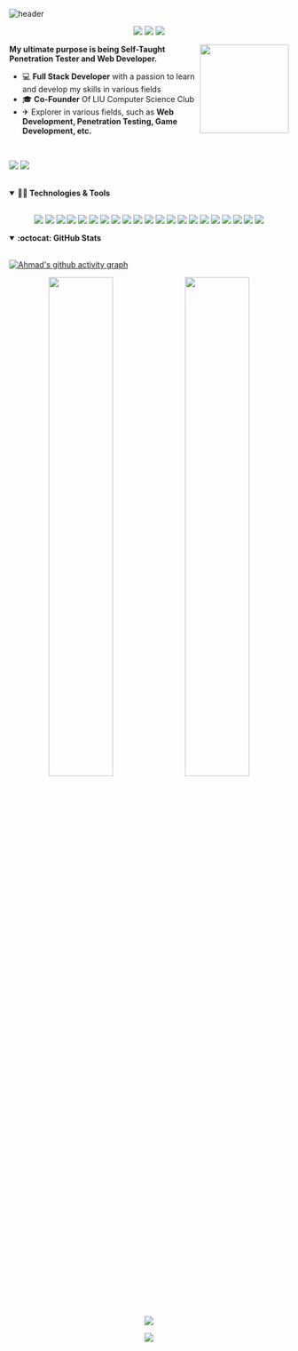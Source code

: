 ![header](https://capsule-render.vercel.app/api?type=waving&color=timeGradient&height=240&section=header&text=Hi,%20I%27m%20Ahmad%20Chebbo%F0%9F%91%8B&fontSize=36&animation=fadeIn&fontAlignY=36)

<p align="center">
<img src="https://img.shields.io/github/followers/Ahmad-Chebbo.svg?style=social&label=Follow&maxAge=2592000" />
<img src="https://img.shields.io/badge/Made%20with-Markdown-1f425f.svg" />
<img src="https://img.shields.io/badge/Ask%20me-anything-1abc9c.svg" />
</p>

<img align="right" src="https://media.giphy.com/media/LoBSGLlkRVWnd6SdxN/giphy.gif" width="160">

**My ultimate purpose is being Self-Taught Penetration Tester and Web Developer.**

- 💻 **Full Stack Developer** with a passion to learn and develop my skills in various fields
- 🎓 **Co-Founder** Of LIU  Computer Science Club 
- ✈ Explorer in various fields, such as **Web Development, Penetration Testing, Game Development, etc.**

<br>

[![](https://img.shields.io/badge/medium-%2312100E.svg?&style=for-the-badge&logo=medium&logoColor=white)](https://medium.com/@ahmadchebbo)
[![](https://img.shields.io/badge/linkedin-%230077B5.svg?&style=for-the-badge&logo=linkedin&logoColor=white)](https://www.linkedin.com/in/ahmad-chebbo-b99454148/)


<br>
<details markdown="1" open>
<summary><strong>👩‍💻 Technologies & Tools</strong></summary>
<br>
<p align="center">
<img src="https://img.shields.io/badge/python%20-%2314354C.svg?&style=for-the-badge&logo=python&logoColor=white"/>
    <img src="https://img.shields.io/badge/javascript%20-%23323330.svg?&style=for-the-badge&logo=javascript&logoColor=%23F7DF1E"/>
    <img src="https://img.shields.io/badge/html5%20-%23E34F26.svg?&style=for-the-badge&logo=html5&logoColor=white"/>
    <img src="https://img.shields.io/badge/css3%20-%231572B6.svg?&style=for-the-badge&logo=css3&logoColor=white"/>
    <img src="https://img.shields.io/badge/Node.js-43853D?style=for-the-badge&logo=node.js&logoColor=white"/>
    <img src="https://img.shields.io/badge/Express.js-404D59?style=for-the-badge"/>
    <img src="https://img.shields.io/badge/C%23-239120?style=for-the-badge&logo=c-sharp&logoColor=white"/>
    <img src="https://img.shields.io/badge/Java-ED8B00?style=for-the-badge&logo=java&logoColor=white"/>
    <img src="https://img.shields.io/badge/PHP-777BB4?style=for-the-badge&logo=php&logoColor=white"/>
    <img src="https://img.shields.io/badge/Vue.js-35495E?style=for-the-badge&logo=vue.js&logoColor=4FC08D"/>
    <img src="https://img.shields.io/badge/Angular-DD0031?style=for-the-badge&logo=angular&logoColor=white"/>
    <img src="https://img.shields.io/badge/Tailwind_CSS-38B2AC?style=for-the-badge&logo=tailwind-css&logoColor=white"/>
    <img src="https://img.shields.io/badge/Bootstrap-563D7C?style=for-the-badge&logo=bootstrap&logoColor=white"/>
    <img src="https://img.shields.io/badge/Django-092E20?style=for-the-badge&logo=django&logoColor=white"/>
    <img src="https://img.shields.io/badge/Laravel-FF2D20?style=for-the-badge&logo=laravel&logoColor=white"/>
    <img src="https://img.shields.io/badge/MySQL-00000F?style=for-the-badge&logo=mysql&logoColor=white"/>
    <img src="https://img.shields.io/badge/PostgreSQL-316192?style=for-the-badge&logo=postgresql&logoColor=white"/>
    <img src="https://img.shields.io/badge/markdown-%23000000.svg?&style=for-the-badge&logo=markdown&logoColor=white"/>
    <img src="https://img.shields.io/badge/unity%20-%23000000.svg?&style=for-the-badge&logo=unity&logoColor=white"/>
    <img src="https://img.shields.io/badge/git%20-%23F05033.svg?&style=for-the-badge&logo=git&logoColor=white"/>
    <img src="https://img.shields.io/badge/github%20-%23121011.svg?&style=for-the-badge&logo=github&logoColor=white"/>
</p>

</details>

<details markdown="1" open>

<summary><strong>:octocat: GitHub Stats</strong></summary>

<br/>

 [![Ahmad's github activity graph](https://activity-graph.herokuapp.com/graph?username=Ahmad-Chebbo&theme=react-dark)](https://git.io/mertbozkir)
<p align = "center">
  <img width="48%" src="https://github-readme-stats.vercel.app/api?username=Ahmad-Chebbo&show_icons=true&theme=tokyonight" />
  <img width="48%" src="https://github-readme-streak-stats.herokuapp.com/?user=Ahmad-Chebbo&theme=tokyonight" />
  <br>
  <img src = "https://github-readme-stats.vercel.app/api/top-langs/?username=Ahmad-Chebbo&hide=css,java,html,asp&theme=radical&langs_count=4">
</p>

<p align="center">
<img src="http://ForTheBadge.com/images/badges/built-with-love.svg" />
</p>
</details>




